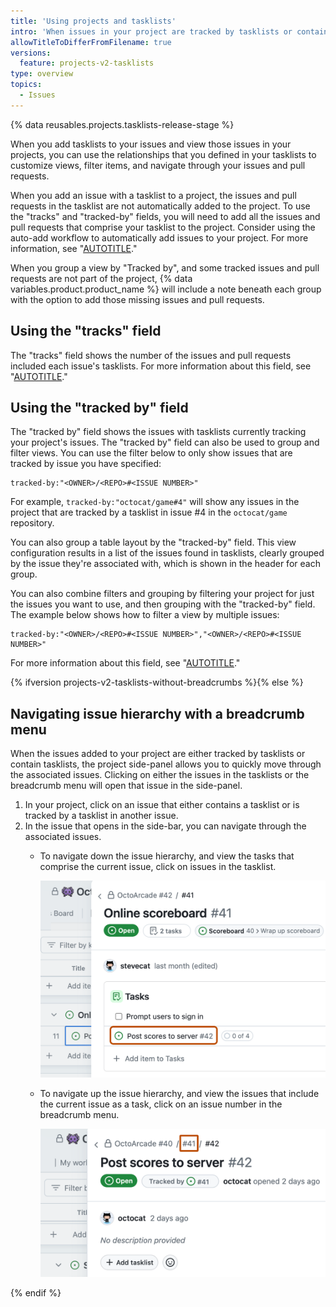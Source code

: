 ```yaml
---
title: 'Using projects and tasklists'
intro: 'When issues in your project are tracked by tasklists or contain tasklists, you can use them to create views and filters. {% ifversion projects-v2-tasklists-without-breadcrumbs %}{% else %}You can also browse any linked issues when you display the details for an issue.{% endif %}'
allowTitleToDifferFromFilename: true
versions:
  feature: projects-v2-tasklists
type: overview
topics:
  - Issues
---
```


{% data reusables.projects.tasklists-release-stage %}

When you add tasklists to your issues and view those issues in your projects, you can use the relationships that you defined in your tasklists to customize views, filter items, and navigate through your issues and pull requests.

When you add an issue with a tasklist to a project, the issues and pull requests in the tasklist are not automatically added to the project. To use the "tracks" and "tracked-by" fields, you will need to add all the issues and pull requests that comprise your tasklist to the project. Consider using the auto-add workflow to automatically add issues to your project. For more information, see "[AUTOTITLE](/issues/planning-and-tracking-with-projects/automating-your-project/adding-items-automatically)."

When you group a view by "Tracked by", and some tracked issues and pull requests are not part of the project, {% data variables.product.product_name %} will include a note beneath each group with the option to add those missing issues and pull requests.

## Using the "tracks" field

The "tracks" field shows the number of the issues and pull requests included each issue's tasklists. For more information about this field, see "[AUTOTITLE](/issues/planning-and-tracking-with-projects/understanding-fields/about-tracks-and-tracked-by-fields)."

## Using the "tracked by" field

The "tracked by" field shows the issues with tasklists currently tracking your project's issues. The "tracked by" field can also be used to group and filter views. You can use the filter below to only show issues that are tracked by issue you have specified:

```text
tracked-by:"<OWNER>/<REPO>#<ISSUE NUMBER>"
```

For example, `tracked-by:"octocat/game#4"` will show any issues in the project that are tracked by a tasklist in issue #4 in the `octocat/game` repository.

You can also group a table layout by the "tracked-by" field. This view configuration results in a list of the issues found in tasklists, clearly grouped by the issue they're associated with, which is shown in the header for each group.

You can also combine filters and grouping by filtering your project for just the issues you want to use, and then grouping with the "tracked-by" field. The example below shows how to filter a view by multiple issues:

```text
tracked-by:"<OWNER>/<REPO>#<ISSUE NUMBER>","<OWNER>/<REPO>#<ISSUE NUMBER>"
```

For more information about this field, see "[AUTOTITLE](/issues/planning-and-tracking-with-projects/understanding-fields/about-tracks-and-tracked-by-fields)."

{% ifversion projects-v2-tasklists-without-breadcrumbs %}{% else %}

## Navigating issue hierarchy with a breadcrumb menu

When the issues added to your project are either tracked by tasklists or contain tasklists, the project side-panel allows you to quickly move through the associated issues. Clicking on either the issues in the tasklists or the breadcrumb menu will open that issue in the side-panel.

1. In your project, click on an issue that either contains a tasklist or is tracked by a tasklist in another issue.
1. In the issue that opens in the side-bar, you can navigate through the associated issues.
   * To navigate down the issue hierarchy, and view the tasks that comprise the current issue, click on issues in the tasklist.  

     ![Screenshot of the header of an issue comment. In the right corner, a horizontal kebab icon is outlined in dark orange.](/assets/images/help/projects-v2/side-panel-tasklist.png)

   * To navigate up the issue hierarchy, and view the issues that include the current issue as a task, click on an issue number in the breadcrumb menu.  

     ![Screenshot of the header of an issue comment. In the right corner, a horizontal kebab icon is outlined in dark orange.](/assets/images/help/projects-v2/breadcrumb-menu.png)

{% endif %}
